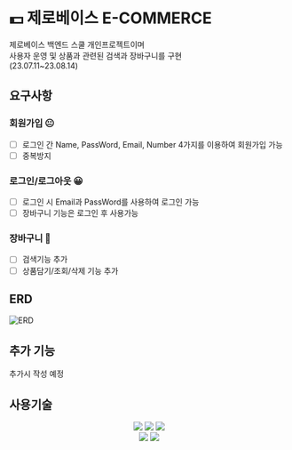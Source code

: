 # 💵 제로베이스 E-COMMERCE
제로베이스 백엔드 스쿨 개인프로젝트이며<br>
사용자 운영 및 상품과 관련된 검색과 장바구니를 구현<br>(23.07.11~23.08.14)

## 요구사항
### 회원가입 😐<br> 
 - [ ] 로그인 간 Name, PassWord, Email, Number 4가지를 이용하여 회원가입 가능
 - [ ] 중복방지
### 로그인/로그아웃 😀<br> 
 - [ ] 로그인 시 Email과 PassWord를 사용하여 로그인 가능
 - [ ] 장바구니 기능은 로그인 후 사용가능
  
### 장바구니 🛒<br>
- [ ] 검색기능 추가
- [ ] 상품담기/조회/삭제 기능 추가

## ERD <br>
![ERD](https://github.com/jeonggeunpark/zerobase-ecommerce/assets/127445807/b5e89098-027d-4637-87c8-3cc05414326a)



## 추가 기능 <br>
 추가시 작성 예정

## 사용기술 <br>
<div align=center> 
<img src="https://img.shields.io/badge/java-007396?style=for-the-badge&logo=java&logoColor=white">
<img src="https://img.shields.io/badge/spring-6DB33F?style=for-the-badge&logo=spring&logoColor=white">
<img src="https://img.shields.io/badge/github-181717?style=for-the-badge&logo=github&logoColor=white">
<br>
<img src="https://img.shields.io/badge/git-F05032?style=for-the-badge&logo=git&logoColor=white">
<img src="https://img.shields.io/badge/mysql-4479A1?style=for-the-badge&logo=mysql&logoColor=white">
